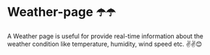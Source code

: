 # Weather-page ☂️☂️
A Weather page is useful for provide real-time information 
about the weather condition like temperature, humidity, wind speed etc.
✌️✌️😊
